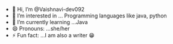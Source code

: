 - 👋 Hi, I’m @Vaishnavi-dev092
- 👀 I’m interested in ... Programming languages like java, python 
- 🌱 I’m currently learning ...Java 
- 😄 Pronouns: ...she/her
- ⚡ Fun fact: ...I am also a writer 😁 

<!---
Vaishnavi-dev092/Vaishnavi-dev092 is a ✨ special ✨ repository because its `README.md` (this file) appears on your GitHub profile.
You can click the Preview link to take a look at your changes.
--->
